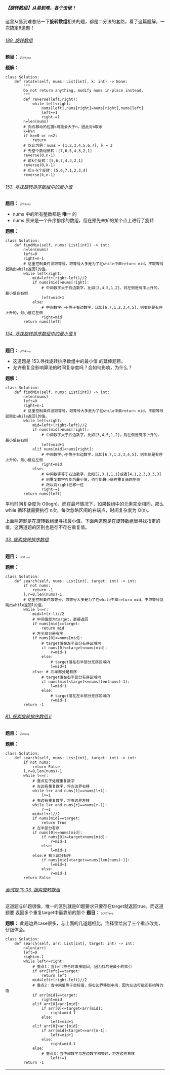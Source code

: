 ##### 【旋转数组】从易到难，各个击破！

这里从易到难总结一下**旋转数组**相关的题，都是二分法的套路，看了这篇题解，一次搞定6道题！

###### [189. 旋转数组](https://leetcode-cn.com/problems/rotate-array/)

**题目：**
<img src="https://pic.leetcode-cn.com/1614342022-CcPoNe-189.png" alt="189.png" style="zoom:50%;" />

**题解：**

```
class Solution:
    def rotate(self, nums: List[int], k: int) -> None:
        """
        Do not return anything, modify nums in-place instead.
        """
        def reverse(left,right):
            while left<right:
                nums[left],nums[right]=nums[right],nums[left]
                left+=1
                right-=1
        n=len(nums)
        # 向右移动的位置k可能会大于n，因此对n取余
        k=k%n
        if k==0 or n<2:
            return 
        # 以此为例：nums = [1,2,3,4,5,6,7], k = 3
        # 先整个数组反转：[7,6,5,4,3,2,1]
        reverse(0,n-1)
        # 前k个反转：[5,6,7,4,3,2,1]
        reverse(0,k-1)
        # 后n-k个反转：[5,6,7,1,2,3,4]
        reverse(k,n-1)
```

###### [153. 寻找旋转排序数组中的最小值](https://leetcode-cn.com/problems/find-minimum-in-rotated-sorted-array/)

**题目：**
<img src="https://pic.leetcode-cn.com/1614331948-oeQkSL-153.png" alt="153.png" style="zoom:50%;" />



- nums 中的所有整数都是 **唯一** 的
- nums 原来是一个升序排序的数组，但在预先未知的某个点上进行了旋转

**题解：**

```
class Solution:
    def findMin(self, nums: List[int]) -> int:
        n=len(nums)
        left=0
        right=n-1
        # 这里控制条件没取等号，取等号大多是为了在while中直return mid，不取等号就跳出while返回l的值。
        while left<right:
            mid=left+(right-left)//2
            if nums[mid]>nums[right]:
                # 中间数字大于右边数字，比如[3,4,5,1,2]，则左侧是有序上升的，最小值在右侧
                left=mid+1
            else:
                # 中间数字小于等于右边数字，比如[6,7,1,2,3,4,5]，则右侧是有序上升的，最小值在左侧
                right=mid
        return nums[left]
```

###### [154. 寻找旋转排序数组中的最小值 II](https://leetcode-cn.com/problems/find-minimum-in-rotated-sorted-array-ii/)

**题目：**
<img src="https://pic.leetcode-cn.com/1614331907-SXkPOM-154.png" alt="154.png" style="zoom:50%;" />



- 这道题是 153.寻找旋转排序数组中的最小值 的延伸题目。
- 允许重复会影响算法的时间复杂度吗？会如何影响，为什么？

**题解：**

```
class Solution:
    def findMin(self, nums: List[int]) -> int:
        n=len(nums)
        left=0
        right=n-1
        # 这里控制条件没取等号，取等号大多是为了在while中直return mid，不取等号就跳出while返回l的值。
        while left<right:
            mid=left+(right-left)//2
            if nums[mid]>nums[right]:
                # 中间数字大于右边数字，比如[3,4,5,1,2]，则左侧是有序上升的，最小值在右侧
                left=mid+1
            elif nums[mid]<nums[right]:
                # 中间数字小于等于右边数字，比如[6,7,1,2,3,4,5]，则右侧是有序上升的，最小值在左侧
                right=mid
            else:
                # 中间数字等于右边数字，比如[2,3,1,1,1]或者[4,1,2,3,3,3,3]
                # 则重复数字可能为最小值，也可能最小值在重复值的左侧
                # 所以将right左移一位
                right-=1
        return nums[left]        
```

平均时间复杂度为 O(logn)，而在最坏情况下，如果数组中的元素完全相同，那么 while 循环就需要执行 n次，每次忽略区间的右端点，时间复杂度为 O(n)。

上面两道题是在旋转数组里寻找最小值，下面两道题是在旋转数组里寻找指定的值，这两道题的区别也是存不存在重复值。

###### [33. 搜索旋转排序数组](https://leetcode-cn.com/problems/search-in-rotated-sorted-array/)

**题目：**
<img src="https://pic.leetcode-cn.com/1614333837-WoOixM-33.png" alt="33.png" style="zoom:50%;" />



**题解：**

```
class Solution:
    def search(self, nums: List[int], target: int) -> int:
        if not nums:
            return -1
        l,r=0,len(nums)-1
        # 这里控制条件取等号，取等号大多是为了在while中直return mid，不取等号就跳出while返回l的值。
        while l<=r:
            mid=l+(r-l)//2
            # 中间值即为target，直接返回
            if nums[mid]==target:
                return mid
            # 左半部分是有序
            if nums[0]<=nums[mid]:
                # target落在左半部分有序区域内
                if nums[0]<=target<nums[mid]:
                    r=mid-1
                else:
                    # target落在右半部分无序区域内
                    l=mid+1
            else: # 右半部分是有序
                # target落在右半部分有序区域内
                if nums[mid]<target<=nums[len(nums)-1]:
                    l=mid+1
                else:
                    # target落在左半部分无序区域内
                    r=mid-1
        return -1
```

###### [81. 搜索旋转排序数组 II](https://leetcode-cn.com/problems/search-in-rotated-sorted-array-ii/)

**题目：**
<img src="https://pic.leetcode-cn.com/1614335927-tYYpNz-81.png" alt="81.png" style="zoom:50%;" />



**题解：**

```
class Solution:
    def search(self, nums: List[int], target: int) -> int:
        if not nums:
            return False
        l,r=0,len(nums)-1
        while l<=r:
            # 重点在于处理重复数字
            # 左边有重复数字，将左边界右移
            while l<r and nums[l]==nums[l+1]:
                l+=1
            # 右边有重复数字，将右边界左移
            while l<r and nums[r]==nums[r-1]:
                r-=1
            mid=(l+r)//2
            if nums[mid]==target:
                return True
            # 左半部分有序
            if nums[0]<=nums[mid]:
                if nums[0]<=target<nums[mid]:
                    r=mid-1
                else:
                    l=mid+1
            else:# 右半部分有序
                if nums[mid]<target<=nums[len(nums)-1]:
                    l=mid+1
                else:
                    r=mid-1
        return False
```

###### [面试题 10.03. 搜索旋转数组](https://leetcode-cn.com/problems/search-rotate-array-lcci/)

这道题与81题很像，唯一的区别就是81题要求只要存在target就返回true，而这道题要 返回多个重复target中最靠前的那个
**题目：**
<img src="https://pic.leetcode-cn.com/1614336561-VRccXk-1003.png" alt="1003.png" style="zoom:50%;" />



**题解：** 此题边界case很多，与上面的几道题相比，注释里给出了三个重点改变，仔细体会。

```
class Solution:
    def search(self, arr: List[int], target: int) -> int:
        n=len(arr)
        left=0
        right=n-1
        while left<=right:
            # 重点1：当left符合时直接返回, 因为找的是最小的索引
            if arr[left]==target:
                return left
            mid=left+(right-left)//2
            # 重点2：当中间值等于目标值，将右边界移到中间，因为左边可能还有相等的值
            if arr[mid]==target:
                right=mid
            elif arr[0]<arr[mid]:
                if arr[0]<=target<arr[mid]:
                    right=mid-1
                else:
                    left=mid+1
            elif arr[0]>arr[mid]:
                if arr[mid]<target<=arr[n-1]:
                    left=mid+1
                else:
                    right=mid-1
            else:
                # 重点3：当中间数字与左边数字相等时，将左边界右移
                    left+=1
        return -1
```

------

